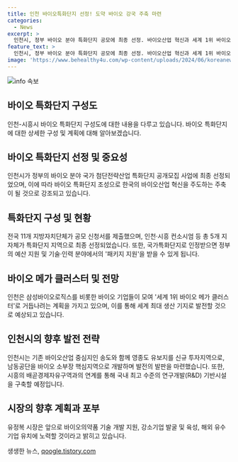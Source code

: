 ```yaml
---
title: 인천 바이오특화단지 선정! 도약 바이오 강국 주축 마련
categories:
  - News
excerpt: >
  인천시, 정부 바이오 분야 특화단지 공모에 최종 선정. 바이오산업 혁신과 세계 1위 바이오 메가 클러스터 조성 목표. 삼성바이오로직스 생산 기지 확대 예정. 송도와 함께 유보지 유인, 연구개발 기반시설 확충하며 국내 최고 수준 R&D 기대. 유정복 시장은 바이오의약품 기술 발전과 강소기업 육성에 주력할 것을 강조.
feature_text: >
  인천시, 정부 바이오 분야 특화단지 공모에 최종 선정. 바이오산업 혁신과 세계 1위 바이오 메가 클러스터 조성 목표. 삼성바이오로직스 생산 기지 확대 예정. 송도와 함께 유보지 유인, 연구개발 기반시설 확충하며 국내 최고 수준 R&D 기대. 유정복 시장은 바이오의약품 기술 발전과 강소기업 육성에 주력할 것을 강조.
image: 'https://www.behealthy4u.com/wp-content/uploads/2024/06/koreanews.jpg'
---
```


<p><img src="https://www.behealthy4u.com/wp-content/uploads/2024/06/koreanews.jpg" alt="info 속보" /></p>

<h2 data-ke-size="size26">바이오 특화단지 구성도</h2>

<p data-ke-size="size16">인천-시흥시 바이오 특화단지 구성도에 대한 내용을 다루고 있습니다. 바이오 특화단지에 대한 상세한 구성 및 계획에 대해 알아보겠습니다.</p>

<h2 data-ke-size="size24">바이오 특화단지 선정 및 중요성</h2>

<p data-ke-size="size16">인천시가 정부의 바이오 분야 국가 첨단전략산업 특화단지 공개모집 사업에 최종 선정되었으며, 이에 따라 바이오 특화단지 조성으로 한국의 바이오산업 혁신을 주도하는 주축이 될 것으로 강조되고 있습니다.</p>

<h2 data-ke-size="size24">특화단지 구성 및 현황</h2>

<p data-ke-size="size16">전국 11개 지방자치단체가 공모 신청서를 제출했으며, 인천·시흥 컨소시엄 등 총 5개 지자체가 특화단지 지역으로 최종 선정되었습니다. 또한, 국가특화단지로 인정받으면 정부의 예산 지원 및 기술·인력 분야에서의 '패키지 지원'을 받을 수 있게 됩니다.</p>

<h2 data-ke-size="size24">바이오 메가 클러스터 및 전망</h2>

<p data-ke-size="size16">인천은 삼성바이오로직스를 비롯한 바이오 기업들이 모여 '세계 1위 바이오 메가 클러스터'로 거듭나려는 계획을 가지고 있으며, 이를 통해 세계 최대 생산 기지로 발전할 것으로 예상되고 있습니다.</p>

<h2 data-ke-size="size24">인천시의 향후 발전 전략</h2>

<p data-ke-size="size16">인천시는 기존 바이오산업 중심지인 송도와 함께 영종도 유보지를 신규 투자지역으로, 남동공단을 바이오 소부장 핵심지역으로 개발하며 발전의 발판을 마련했습니다. 또한, 시흥의 배곧경제자유구역과의 연계를 통해 국내 최고 수준의 연구개발(R&D) 기반시설을 구축할 예정입니다.</p>

<h2 data-ke-size="size24">시장의 향후 계획과 포부</h2>

<p data-ke-size="size16">유정복 시장은 앞으로 바이오의약품 기술 개발 지원, 강소기업 발굴 및 육성, 해외 유수 기업 유치에 노력할 것이라고 밝히고 있습니다.</p>
생생한 뉴스, <a href="https://qoogle.tistory.com" rel="dofollow">qoogle.tistory.com</a>


